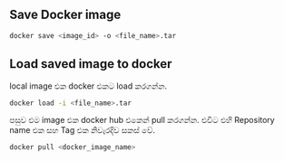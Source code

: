 ## Save Docker image
```bash
docker save <image_id> -o <file_name>.tar
```

## Load saved image to docker
local image එක docker එකට load කරගන්න.
```bash
docker load -i <file_name>.tar
```

පසුව එම image එක docker hub එකෙන් pull කරගන්න. එවිට එහි Repository name  එක සහ Tag එක නිවැරදිව සකස් වේ.
```bash
docker pull <docker_image_name>
```
